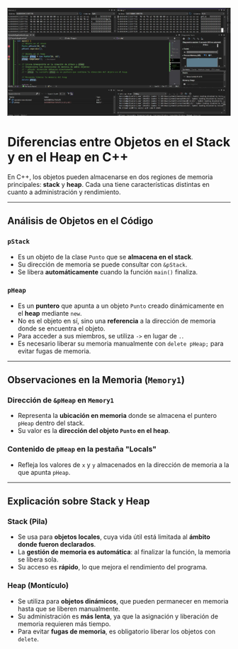 ![image](../../../../assets/U3A8.png)
# Diferencias entre Objetos en el Stack y en el Heap en C++  

En C++, los objetos pueden almacenarse en dos regiones de memoria principales: **stack** y **heap**. Cada una tiene características distintas en cuanto a administración y rendimiento.  

---

## Análisis de Objetos en el Código  

### `pStack`  
- Es un objeto de la clase `Punto` que se **almacena en el stack**.  
- Su dirección de memoria se puede consultar con `&pStack`.  
- Se libera **automáticamente** cuando la función `main()` finaliza.  

### `pHeap`  
- Es un **puntero** que apunta a un objeto `Punto` creado dinámicamente en el **heap** mediante `new`.  
- No es el objeto en sí, sino una **referencia** a la dirección de memoria donde se encuentra el objeto.  
- Para acceder a sus miembros, se utiliza `->` en lugar de `.`.  
- Es necesario liberar su memoria manualmente con `delete pHeap;` para evitar fugas de memoria.  

---

## Observaciones en la Memoria (`Memory1`)  

### Dirección de `&pHeap` en `Memory1`  
- Representa la **ubicación en memoria** donde se almacena el puntero `pHeap` dentro del stack.  
- Su valor es la **dirección del objeto `Punto` en el heap**.  

### Contenido de `pHeap` en la pestaña "Locals"  
- Refleja los valores de `x` y `y` almacenados en la dirección de memoria a la que apunta `pHeap`.  

---

## Explicación sobre Stack y Heap  

### Stack (Pila)  
- Se usa para **objetos locales**, cuya vida útil está limitada al **ámbito donde fueron declarados**.  
- La **gestión de memoria es automática**: al finalizar la función, la memoria se libera sola.  
- Su acceso es **rápido**, lo que mejora el rendimiento del programa.  

### Heap (Montículo)  
- Se utiliza para **objetos dinámicos**, que pueden permanecer en memoria hasta que se liberen manualmente.  
- Su administración es **más lenta**, ya que la asignación y liberación de memoria requieren más tiempo.  
- Para evitar **fugas de memoria**, es obligatorio liberar los objetos con `delete`.  
